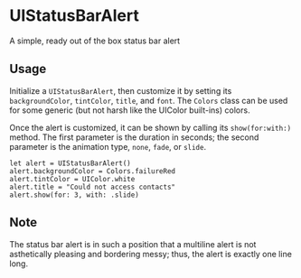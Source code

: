 # UIStatusBarAlert
A simple, ready out of the box status bar alert

## Usage

Initialize a `UIStatusBarAlert`, then customize it by setting its `backgroundColor`, `tintColor`, `title`, and `font`. The `Colors` class can be used for some generic (but not harsh like the UIColor built-ins) colors. 

Once the alert is customized, it can be shown by calling its `show(for:with:)` method. The first parameter is the duration in seconds; the second parameter is the animation type, `none`, `fade`, or `slide`. 

    let alert = UIStatusBarAlert()
    alert.backgroundColor = Colors.failureRed
    alert.tintColor = UIColor.white
    alert.title = "Could not access contacts"
    alert.show(for: 3, with: .slide)

## Note

The status bar alert is in such a position that a multiline alert is not asthetically pleasing and bordering messy; thus, the alert is exactly one line long.
